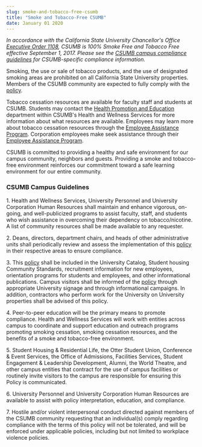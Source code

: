 ```yaml
---
slug: smoke-and-tobacco-free-csumb
title: "Smoke and Tobacco-Free CSUMB"
date: January 01 2020
---
```


<p><i>In accordance with the California State University Chancellor's Office <a href="https://www.calstate.edu/eo/EO-1108.html">Executive Order 1108</a>, CSUMB is 100% Smoke Free and Tobacco Free effective September 1, 2017. Please see the <a href="https://csumb.edu/news/smoke-and-tobacco-free-csumb#heading-19978a3a-d12c-4fb2-9a19-2a81249d84e1">CSUMB campus compliance guidelines</a> for CSUMB-specific compliance information.</i></p><p>Smoking, the use or sale of tobacco products, and the use of designated smoking areas are prohibited on all California State University properties. Members of the CSUMB community are expected to fully comply with the <a href="https://www.calstate.edu/eo/EO-1108.html">policy</a>.</p><p>Tobacco cessation resources are available for faculty staff and students at CSUMB. Students may contact the <a href="https://csumb.edu/health/tobacco-cessation-resources">Health Promotion and Education</a> department within CSUMB's Health and Wellness Services for more information about what resources are available. Employees may learn more about tobacco cessation resources through the <a href="https://csumb.edu/up/employee-assistance-program">Employee Assistance Program</a>. Corporation employees make seek assistance through their <a href="https://csumb.edu/corporation/benefits#heading-183500d4-960a-47b0-98ec-d2d83dcc70e3">Employee Assistance Program</a>.</p><p>CSUMB is committed to providing a healthy and safe environment for our campus community, neighbors and guests. Providing a smoke and tobacco-free environment reinforces our commitment toward a safe learning environment for our entire community.</p><h3>CSUMB Campus Guidelines</h3><p>1.     Health and Wellness Services, University Personnel and University Corporation Human Resources shall maintain and enhance vigorous, on-going, and well-publicized programs to assist faculty, staff, and students who wish assistance in overcoming their dependency on tobacco/nicotine. A list of community resources shall be made available to any requester.</p><p>2.     Deans, directors, department chairs, and heads of other administrative units shall periodically review and assess the implementation of this <a href="https://www.calstate.edu/eo/EO-1108.html">policy</a> in their respective areas to ensure compliance.</p><p>3.     This <a href="https://www.calstate.edu/eo/EO-1108.html">policy</a> shall be included in the University Catalog, Student housing Community Standards, recruitment information for new employees, orientation programs for students and employees, and other informational publications. Campus visitors shall be informed of the <a href="https://www.calstate.edu/eo/EO-1108.html">policy</a> through appropriate University signage and through informational campaigns.  In addition, contractors who perform work for the University on University properties shall be advised of this policy.</p><p>4.     Peer-to-peer education will be the primary means to promote compliance. Health and Wellness Services will work with entities across campus to coordinate and support education and outreach programs promoting smoking cessation, smoking cessation resources, and the benefits of a smoke and tobacco-free environment.</p><p>5.     Student Housing &amp; Residential Life, the Otter Student Union, Conference &amp; Event Services, the Office of Admissions, Facilities Services, Student Engagement &amp; Leadership Development, Alumni, the World Theatre, and other campus entities that contract for the use of campus facilities or routinely invite visitors to the campus are responsible for ensuring this Policy is communicated.</p><p>6. University Personnel and University Corporation Human Resources are available to assist with policy interpretation, education, and compliance.</p><p>7.  Hostile and/or violent interpersonal conduct directed against members of the CSUMB community requesting that an individual(s) comply regarding compliance with the terms of this policy will not be tolerated, and will be enforced under applicable policies, including but not limited to workplace violence policies.</p>
